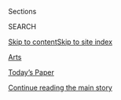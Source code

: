 <div id="app">

<div>

<div class="NYTAppHideMasthead css-zz1s19 e1suatyy0">

<div class="section css-ui9rw0 e1suatyy2">

<div class="css-11hrj97 er09x8g0">

<div class="css-6n7j50">

</div>

<span class="css-1dv1kvn">Sections</span>

<div class="css-10488qs">

<span class="css-1dv1kvn">SEARCH</span>

</div>

[Skip to content](#site-content)[Skip to site
index](#site-index)

</div>

<div id="masthead-section-label" class="css-1fnb9ct eaxe0e00">

[Arts](https://www.nytimes3xbfgragh.onion/section/arts)

</div>

<div class="css-10698na e1huz5gh0">

</div>

</div>

<div id="masthead-bar-one" class="section hasLinks css-15hmgas e1csuq9d3">

<div class="css-uqyvli e1csuq9d0">

</div>

<div class="css-1uqjmks e1csuq9d1">

</div>

<div class="css-9e9ivx">

[](https://myaccount.nytimes3xbfgragh.onion/auth/login?response_type=cookie&client_id=vi)

</div>

<div class="css-1bvtpon e1csuq9d2">

[Today’s Paper](https://www.nytimes3xbfgragh.onion/section/todayspaper)

</div>

</div>

</div>

</div>

<div data-aria-hidden="false">

<div id="site-content" data-role="main">

<div id="top-wrapper" class="css-15p45cc eaca97t0" type="top">

<div id="top-slug" class="css-19x0jxb eaca97t1" hidden="">

Advertisement

</div>

[Continue reading the main
story](#after-top)

<div class="ad top-wrapper" style="text-align:center;height:100%;display:block;min-height:90px">

<div id="top" class="place-ad" data-position="top" data-size-key="top">

</div>

</div>

<div id="after-top">

</div>

</div>

<div id="collection-arts" class="section css-15h4p1b e9abtgs0">

<div class="css-1j21atc e1svk9qx1">

<div class="css-fmiefx e1svk9qx2">

<div class="css-1hk7r2m eu54l5x0">

<div id="sponsor-wrapper" class="css-7a1pgi eaca97t0" type="sponsor" hidden="">

<div id="sponsor-slug" class="css-1l4mleb eaca97t1" hidden="">

Supported by

</div>

[Continue reading the main
story](#after-sponsor)

<div id="sponsor" class="ad sponsor-wrapper" style="text-align:left;height:100%;display:block">

</div>

<div id="after-sponsor">

</div>

</div>

</div>

</div>

<div class="css-nfcc9b e1svk9qx3">

<div class="css-vl9dhg e1svk9qx5">

<div class="css-1nrhkj6 e1svk9qx6">

# Arts

<div class="follow-button-placeholder" data-collection-id="">

</div>

</div>

</div>

</div>

</div>

1.  [Art & Design](/section/arts/design)
2.  [Books](/section/books)
3.  [Dance](/section/arts/dance)
4.  [Movies](/section/movies)
5.  [Music](/section/arts/music)
6.  [Television](/section/arts/television)
7.  [Theater](/section/theater)
8.  [Pop
Culture](/spotlight/pop-culture)
9.  [Watching](/watching)

<div class="css-4svvz1 ekkqrpp0">

<div id="collection-highlights-container" class="section css-18l1u7x e46isfb1">

<div class="css-gfgt40 ekkqrpp1">

## Highlights

1.  ![<span class="css-1nk1g0h e1oaj3zl2"><span class="css-1dv1kvn">Credit</span>Kerry
    James Marshall and David
    Zwirner</span>](https://static01.graylady3jvrrxbe.onion/images/2020/07/31/arts/30kerryjames-audobon7/30kerryjames-audobon7-videoLarge.jpg)
    
    <div class="css-10wtrbd">
    
    <div class="css-1dqkjed">
    
    [![](https://static01.graylady3jvrrxbe.onion/images/2020/07/31/arts/30kerryjames-audobon7/30kerryjames-audobon7-thumbStandard.jpg)](/2020/07/29/arts/design/kerry-james-marshall-audubon.html)
    
    </div>
    
    ## [Kerry James Marshall’s Black Birds Take Flight in a New Series](/2020/07/29/arts/design/kerry-james-marshall-audubon.html)
    
    Inspired by John James Audubon, the painter explores the societal
    “pecking order” in two works that dovetail with “this mystery
    about whether or not Audubon himself was
    Black.”
    
    <span class="css-me3p27"></span><span class="css-1dydysp e4e4i5l3"></span><span class="css-9voj2j">By
    <span class="css-1baulvz last-byline" itemprop="name">Ted
    Loos</span></span>
    
    </div>

2.  ![<span class="css-1nk1g0h e1oaj3zl2"><span class="css-1dv1kvn">Credit</span>Pool
    photo by Alexander
    Nemenov</span>](https://static01.graylady3jvrrxbe.onion/images/2020/07/29/arts/29senateart1/merlin_170681682_ba7f8999-e872-4eaf-bc7b-b1553b6f9059-videoLarge.jpg)
    
    <div class="css-10wtrbd">
    
    <div class="css-1dqkjed">
    
    [![](https://static01.graylady3jvrrxbe.onion/images/2020/07/29/arts/29senateart1/29senateart1-thumbStandard.jpg)](/2020/07/29/arts/design/senate-report-art-market-russia-oligarchs-sanctions.html)
    
    </div>
    
    ## [Senate Report: Opaque Art Market Helped Oligarchs Evade Sanctions](/2020/07/29/arts/design/senate-report-art-market-russia-oligarchs-sanctions.html)
    
    Congressional investigators said companies tied to two Russians
    under sanctions were able to buy art using shell companies and an
    intermediary.
    
    <span class="css-me3p27"></span><span class="css-1dydysp e4e4i5l3"></span><span class="css-9voj2j">By
    <span class="css-1baulvz last-byline" itemprop="name">Graham
    Bowley</span></span>
    
    </div>

3.  1.  ![<span class="css-1nk1g0h e1oaj3zl2"><span class="css-1dv1kvn">Credit</span>George
        Rose/Getty
        Images</span>](https://static01.graylady3jvrrxbe.onion/images/2020/07/30/arts/30go-gos/30go-gos-videoLarge.jpg)
        
        <div class="css-10wtrbd">
        
        ## [The Go-Go’s Made History 38 Years Ago. There’s Still More to Their Story.](/2020/07/29/arts/music/the-go-gos-documentary.html)
        
        <div class="css-ajkwsy">
        
        [![](https://static01.graylady3jvrrxbe.onion/images/2020/07/30/arts/30go-gos/30go-gos-thumbStandard.jpg)](/2020/07/29/arts/music/the-go-gos-documentary.html)
        
        </div>
        
        A new documentary about the Los Angeles band explores the punk
        roots that came before its pop sheen, and the power dynamics
        that led to its
        split.
        
        <span class="css-me3p27"></span><span class="css-1dydysp e4e4i5l3"></span><span class="css-9voj2j">By
        <span class="css-1baulvz last-byline" itemprop="name">Lindsay
        Zoladz</span></span>
        
        </div>
    
    2.  ![<span class="css-1nk1g0h e1oaj3zl2"><span class="css-1dv1kvn">Credit</span></span>](https://static01.graylady3jvrrxbe.onion/images/2020/07/27/arts/27comic-con3/27comic-con3-videoLarge.jpg)
        
        <div class="css-10wtrbd">
        
        ### Critic’s Notebook
        
        ## [When a Quarantine Comic-Con Keeps Fans at a Distance](/2020/07/29/arts/comic-con-fandom-quarantine.html)
        
        <div class="css-ajkwsy">
        
        [![](https://static01.graylady3jvrrxbe.onion/images/2020/07/27/arts/27comic-con3/27comic-con3-thumbStandard.jpg)](/2020/07/29/arts/comic-con-fandom-quarantine.html)
        
        </div>
        
        Comic-Con International in San Diego recreated panels and
        viewing events for its online-only incarnation but left out ways
        for fans to interact. Our critic asks, what does that spell for
        the future of
        fandoms?
        
        <span class="css-me3p27"></span><span class="css-1dydysp e4e4i5l3"></span><span class="css-9voj2j">By
        <span class="css-1baulvz last-byline" itemprop="name">Maya
        Phillips</span></span>
        
        </div>

</div>

<div class="css-1xdhyk6 e46isfb0">

<div class="css-zk12ih ef6si7p0">

1.  ### Critic’s Notebook
    
    ![<span class="css-1hhnwbi e1oaj3zl2"><span class="css-1dv1kvn">Credit</span>Jackson
    Finter/IFC
    Midnight</span>](https://static01.graylady3jvrrxbe.onion/images/2020/08/02/arts/23horror-isolation1/23horror-isolation1-videoLarge.jpg)
    
    <div class="css-10wtrbd">
    
    ## [The Horror of Isolation](/2020/07/29/movies/horror-she-dies-tomorrow-relic-amulet.html)
    
    Three new movies show why this cinematic genre is best suited to the
    Covid-19 era, when isolation has become not just a way of life, but
    necessary to avoid
    deaths.
    
    <span class="css-me3p27"></span><span class="css-1dydysp e4e4i5l3"></span><span class="css-9voj2j">By
    <span class="css-1baulvz last-byline" itemprop="name">Jason
    Zinoman</span></span>
    
    </div>

2.  ![<span class="css-1hhnwbi e1oaj3zl2"><span class="css-1dv1kvn">Credit</span>Mohamed
    Sadek for The New York
    Times</span>](https://static01.graylady3jvrrxbe.onion/images/2020/08/02/arts/02kaatsaban-1/02kaatsaban-1-videoLarge.jpg)
    
    <div class="css-10wtrbd">
    
    ## [In the Hudson Valley: Live Dancers, Real Sweat, Natural Beauty](/2020/07/29/arts/dance/kaatsbaan-dance-festival-stella-abrera.html)
    
    Almost all dance in the United States has gone virtual. But
    Kaatsbaan will fill the void, hosting its first-ever
    festival.
    
    <span class="css-me3p27"></span><span class="css-1dydysp e4e4i5l3"></span><span class="css-9voj2j">By
    <span class="css-1baulvz last-byline" itemprop="name">Marina
    Harss</span></span>
    
    </div>

3.  ![<span class="css-1hhnwbi e1oaj3zl2"><span class="css-1dv1kvn">Credit</span>Ben
    Serar</span>](https://static01.graylady3jvrrxbe.onion/images/2020/07/30/arts/29doylelane14/29doylelane14-videoLarge.jpg)
    
    <div class="css-10wtrbd">
    
    ## [Adding a New Name to the Canon in Clay: Doyle Lane](/2020/07/29/arts/design/doyle-lane-ceramics.html)
    
    The underrecognized Black ceramist made tiny “weed pots” in the
    1960s and ’70s that are seen today on a fresh
    pedestal.
    
    <span class="css-me3p27"></span><span class="css-1dydysp e4e4i5l3"></span><span class="css-9voj2j">By
    <span class="css-1baulvz last-byline" itemprop="name">Jonathan
    Griffin</span></span>
    
    </div>

4.  ![<span class="css-1hhnwbi e1oaj3zl2"><span class="css-1dv1kvn">Credit</span>Mark
    Hill/HBO</span>](https://static01.graylady3jvrrxbe.onion/images/2020/07/28/arts/28emmys-livebriefing-watchment-swap/28emmys-livebriefing-watchment-swap-videoLarge.jpg)
    
    <div class="css-10wtrbd">
    
    ## [Netflix Breaks HBO’s Record for the Most Emmy Nominations Ever](/2020/07/28/arts/television/emmy-nominations.html)
    
    “Watchmen” earned 26 nominations, the most of any show, and the
    Television Academy gave newcomers Disney+ and Apple TV+ their first
    nods.
    
    <span class="css-me3p27"></span><span class="css-1dydysp e4e4i5l3"></span><span class="css-9voj2j">By
    <span class="css-1baulvz last-byline" itemprop="name">John
    Koblin</span></span>
    
    </div>

5.  ![<span class="css-1hhnwbi e1oaj3zl2"><span class="css-1dv1kvn">Credit</span>Disney+,
    via Associated
    Press</span>](https://static01.graylady3jvrrxbe.onion/images/2020/07/28/arts/28EMMYS-SNUBS4/merlin_165673722_e416155d-ccbd-49b3-a550-1b775c971c0f-videoLarge.jpg)
    
    <div class="css-10wtrbd">
    
    ## [Emmys 2020 Snubs and Surprises: Baby Yoda Breaks Through](/2020/07/28/arts/television/emmys-snubs-mandalorian-zendaya-reese.html)
    
    In troubling times, the nominations made room for some popcorn
    TV.
    
    <span class="css-me3p27"></span><span class="css-1dydysp e4e4i5l3"></span><span class="css-9voj2j">By
    <span class="css-1baulvz last-byline" itemprop="name">Mike
    Hale</span></span>
    
    </div>

</div>

</div>

</div>

<div id="mid1-wrapper" class="css-1mn4oms eaca97t0" type="rank">

<div id="mid1-slug" class="css-1tag3rd eaca97t1">

Advertisement

</div>

[Continue reading the main
story](#after-mid1)

<div id="mid1" class="ad mid1-wrapper" style="text-align:center;height:100%;display:block">

</div>

<div id="after-mid1">

</div>

</div>

</div>

<div class="css-185go5a e1o5byef0">

<div class="css-15cbhtu">

  - [Latest](#stream-panel)
  - <span class="css-6n7j50">Search</span>
    <div class="control">
    <div class="label-container css-1dv1kvn">
    Search
    </div>
    <div class="css-wm4t3d">
    **<span id="clear-search-input" class="css-1dv1kvn">Clear this text
    input</span>
    </div>
    </div>
    <span class="css-1iovbfw"></span>

<div id="stream-panel" class="section css-8msx5b e1jz0cab1">

<div class="css-13mho3u">

1.  
    
    <div class="css-1cp3ece">
    
    <div class="css-1l4spti">
    
    [](/2020/07/29/arts/music/the-go-gos-documentary.html)
    
    <div class="css-79elbk">
    
    ![](https://static01.graylady3jvrrxbe.onion/images/2020/07/30/arts/30go-gos/30go-gos-thumbWide.jpg?quality=75&auto=webp&disable=upscale)
    
    </div>
    
    ## The Go-Go’s Made History 38 Years Ago. There’s Still More to Their Story.
    
    A new documentary about the Los Angeles band explores the punk roots
    that came before its pop sheen, and the power dynamics that led to
    its split.
    
    <div class="css-1nqbnmb ea5icrr0">
    
    By <span class="css-1n7hynb">Lindsay
    Zoladz</span>
    
    </div>
    
    </div>
    
    <div class="css-1lc2l26 e1xfvim33">
    
    </div>
    
    </div>

2.  
    
    <div class="css-1cp3ece">
    
    <div class="css-1l4spti">
    
    [](/2020/07/29/style/self-care/black-book-clubs.html)
    
    <div class="css-79elbk">
    
    ![](https://static01.graylady3jvrrxbe.onion/images/2020/07/27/style/self-care/29BLACK-BOOKCLUBS-promo/29BLACK-BOOKCLUBS-promo-thumbWide-v2.jpg?quality=75&auto=webp&disable=upscale)
    
    </div>
    
    ## The Black Book Club Takes It to the Next Level
    
    Noname and other Black thought leaders have taken what Oprah built
    and made something new.
    
    <div class="css-1nqbnmb ea5icrr0">
    
    By <span class="css-1n7hynb">Iman
    Stevenson</span>
    
    </div>
    
    </div>
    
    <div class="css-1lc2l26 e1xfvim33">
    
    </div>
    
    </div>

3.  
    
    <div class="css-1cp3ece">
    
    <div class="css-1l4spti">
    
    [](/2020/07/29/arts/music/bent-fabric-dead.html)
    
    <div class="css-79elbk">
    
    ![](https://static01.graylady3jvrrxbe.onion/images/2020/07/28/obituaries/28fabric1/28fabric1-thumbWide.jpg?quality=75&auto=webp&disable=upscale)
    
    </div>
    
    ## Bent Fabric, Pianist and Composer Known for ‘Alley Cat,’ Dies at 95
    
    A simple tune with an old-time feel, it could embed itself in the
    listener’s ear as if on a continuous loop. In 1962, it became a
    worldwide hit.
    
    <div class="css-1nqbnmb ea5icrr0">
    
    By <span class="css-1n7hynb">Katharine Q.
    Seelye</span>
    
    </div>
    
    </div>
    
    <div class="css-1lc2l26 e1xfvim33">
    
    </div>
    
    </div>

4.  
    
    <div class="css-1cp3ece">
    
    <div class="css-1l4spti">
    
    [](/2020/07/29/movies/the-hater-review.html)
    
    <div class="css-79elbk">
    
    ![](https://static01.graylady3jvrrxbe.onion/images/2020/07/30/arts/30thehater-art/30thehater-art-thumbWide.jpg?quality=75&auto=webp&disable=upscale)
    
    </div>
    
    ## ‘The Hater’ Review: Resentments and Revenge via Digital Disinformation
    
    In this Polish film from Jan Komasa, a villainous internet troll
    makes the personal political, and worse.
    
    <div class="css-1nqbnmb ea5icrr0">
    
    By <span class="css-1n7hynb">Glenn
    Kenny</span>
    
    </div>
    
    </div>
    
    <div class="css-1lc2l26 e1xfvim33">
    
    </div>
    
    </div>

5.  
    
    <div class="css-1cp3ece">
    
    <div class="css-1l4spti">
    
    [](/2020/07/29/books/the-essential-tana-french.html)
    
    <div class="css-79elbk">
    
    ![](https://static01.graylady3jvrrxbe.onion/images/2020/07/28/books/oakImage-1595952431918/oakImage-1595952431918-thumbWide.jpg?quality=75&auto=webp&disable=upscale)
    
    </div>
    
    ## The Essential Tana French
    
    If you want to brush up before her new novel arrives this fall,
    here’s your guide.
    
    <div class="css-1nqbnmb ea5icrr0">
    
    By <span class="css-1n7hynb">Janet
    Maslin</span>
    
    </div>
    
    </div>
    
    <div class="css-1lc2l26 e1xfvim33">
    
    </div>
    
    </div>

6.  
    
    <div class="css-1cp3ece">
    
    <div class="css-1l4spti">
    
    [](/2020/07/29/arts/television/late-night-trump-coronavirus-hydroxychloroquine.html)
    
    <div class="css-79elbk">
    
    ![](https://static01.graylady3jvrrxbe.onion/images/2020/07/29/arts/29latenight/29latenight-thumbWide-v2.jpg?quality=75&auto=webp&disable=upscale)
    
    </div>
    
    ### <span class="css-m70j1g">Best of Late Night</span>
    
    ## ‘Scary Misinformation Trump’ Is Back, Says Jimmy Fallon
    
    “It’s like Crazy Trump was away for a week and then someone said
    ‘hydroxychloroquine’ three times,” Fallon said after the president
    shared another dubious video.
    
    <div class="css-1nqbnmb ea5icrr0">
    
    By <span class="css-1n7hynb">Trish
    Bendix</span>
    
    </div>
    
    </div>
    
    <div class="css-1lc2l26 e1xfvim33">
    
    </div>
    
    </div>

7.  
    
    <div class="css-1cp3ece">
    
    <div class="css-1l4spti">
    
    [](/2020/07/29/arts/television/whats-on-tv-today-the-weight-of-gold-and-the-hater.html)
    
    <div class="css-79elbk">
    
    ![](https://static01.graylady3jvrrxbe.onion/images/2020/07/29/arts/20tvcol-1/20tvcol-1-thumbWide.jpg?quality=75&auto=webp&disable=upscale)
    
    </div>
    
    ## What’s on TV Today: ‘The Weight of Gold’ and ‘The Hater’
    
    A documentary exploring the effects of the Olympics on athletes’
    mental health airs on HBO. And a Polish thriller comes to Netflix.
    
    <div class="css-1nqbnmb ea5icrr0">
    
    By <span class="css-1n7hynb">Mariel
    Wamsley</span>
    
    </div>
    
    </div>
    
    <div class="css-1lc2l26 e1xfvim33">
    
    </div>
    
    </div>

8.  
    
    <div class="css-1cp3ece">
    
    <div class="css-1l4spti">
    
    [](/2020/07/28/movies/love-basketball-viewing-party.html)
    
    <div class="css-79elbk">
    
    ![](https://static01.graylady3jvrrxbe.onion/images/2020/07/24/arts/23weekend-watch-loveandbasketball/23weekend-watch-loveandbasketball-thumbWide.jpg?quality=75&auto=webp&disable=upscale)
    
    </div>
    
    ### <span class="css-m70j1g">Your Weekend Watch With Tony and Manohla</span>
    
    ## The Director Gina Prince-Bythewood Has Always Had Game
    
    Our readers and critic revisited “Love & Basketball,” the director’s
    feature debut about a Black girl who plays ball, falls in love and
    carves out her own path to happiness.
    
    <div class="css-1nqbnmb ea5icrr0">
    
    By <span class="css-1n7hynb">Manohla
    Dargis</span>
    
    </div>
    
    </div>
    
    <div class="css-1lc2l26 e1xfvim33">
    
    </div>
    
    </div>

9.  
    
    <div class="css-1cp3ece">
    
    <div class="css-1l4spti">
    
    [](/2020/07/28/arts/design/sothebys-banksy-rembrandt.html)
    
    <div class="css-79elbk">
    
    ![](https://static01.graylady3jvrrxbe.onion/images/2020/07/28/arts/28sothebys-item1/28sothebys-item1-thumbWide.jpg?quality=75&auto=webp&disable=upscale)
    
    </div>
    
    ## Banksy and Rembrandt Boost Sotheby’s Sale to $192.7 Million
    
    The auction house held a livestream sale of 65 artworks from seven
    centuries titled “Rembrandt to Richter.”
    
    <div class="css-1nqbnmb ea5icrr0">
    
    By <span class="css-1n7hynb">Scott
    Reyburn</span>
    
    </div>
    
    </div>
    
    <div class="css-1lc2l26 e1xfvim33">
    
    </div>
    
    </div>

10. 
    
    <div class="css-1cp3ece">
    
    <div class="css-1l4spti">
    
    [](/2020/07/28/arts/television/shira-haas-unorthodox-emmy-netflix.html)
    
    <div class="css-79elbk">
    
    ![](https://static01.graylady3jvrrxbe.onion/images/2020/07/30/arts/28EMMYS-HAAS/28EMMYS-HAAS-thumbWide.jpg?quality=75&auto=webp&disable=upscale)
    
    </div>
    
    ## Shira Haas of ‘Unorthodox’ on Sharing the Joys of Her First Emmy Nod
    
    The Israeli actress was nominated for best actress in a limited
    series for her role as a young Orthodox Jewish woman who escapes her
    unhappy life.
    
    <div class="css-1nqbnmb ea5icrr0">
    
    By <span class="css-1n7hynb">Julia Jacobs</span>
    
    </div>
    
    </div>
    
    <div class="css-1lc2l26 e1xfvim33">
    
    </div>
    
    </div>

<div class="css-13mho3u">

<div class="css-1t62hi8">

<div class="css-1stvaey">

Show
More

<div>

<div style="border:0;clip:rect(0 0 0 0);height:1px;margin:-1px;overflow:hidden;white-space:nowrap;padding:0;width:1px;position:absolute" data-role="log" data-aria-live="assertive">

</div>

<div style="border:0;clip:rect(0 0 0 0);height:1px;margin:-1px;overflow:hidden;white-space:nowrap;padding:0;width:1px;position:absolute" data-role="log" data-aria-live="assertive">

</div>

<div style="border:0;clip:rect(0 0 0 0);height:1px;margin:-1px;overflow:hidden;white-space:nowrap;padding:0;width:1px;position:absolute" data-role="log" data-aria-live="polite">

</div>

<div style="border:0;clip:rect(0 0 0 0);height:1px;margin:-1px;overflow:hidden;white-space:nowrap;padding:0;width:1px;position:absolute" data-role="log" data-aria-live="polite">

</div>

</div>

</div>

</div>

</div>

</div>

<div class="css-g6hk37 supplemental">

<div id="mid2-wrapper" class="css-10wkyv7 eaca97t0" type="lede">

<div id="mid2-slug" class="css-1tag3rd eaca97t1">

Advertisement

</div>

[Continue reading the main
story](#after-mid2)

<div id="mid2" class="ad mid2-wrapper" style="text-align:center;height:100%;display:block;min-height:250px">

</div>

<div id="after-mid2">

</div>

</div>

## Follow Us

<div class="module-body">

  - [**<span data-aria-hidden="true">@nytimesarts</span><span class="css-1dv1kvn">twitter
    page for
    @nytimesarts</span>](https://twitter.com/nytimesarts)
  - [**<span data-aria-hidden="true">@nytimestheater</span><span class="css-1dv1kvn">twitter
    page for
    @nytimestheater</span>](https://twitter.com/nytimestheater)
  - [**<span data-aria-hidden="true">@nytimesmusic</span><span class="css-1dv1kvn">twitter
    page for @nytimesmusic</span>](https://twitter.com/nytimesmusic)

</div>

<div id="mktg-wrapper" class="css-oxle51 eaca97t0" type="mktg">

<div id="mktg-slug" class="css-1tag3rd eaca97t1">

Advertisement

</div>

[Continue reading the main
story](#after-mktg)

<div id="mktg" class="ad mktg-wrapper" style="text-align:center;height:100%;display:block">

</div>

<div id="after-mktg">

</div>

</div>

</div>

</div>

</div>

</div>

</div>

</div>

## Site Index

<div>

</div>

## Site Information Navigation

  - [© <span>2020</span> <span>The New York Times
    Company</span>](https://help.nytimes3xbfgragh.onion/hc/en-us/articles/115014792127-Copyright-notice)

<!-- end list -->

  - [NYTCo](https://www.nytco.com/)
  - [Contact
    Us](https://help.nytimes3xbfgragh.onion/hc/en-us/articles/115015385887-Contact-Us)
  - [Work with us](https://www.nytco.com/careers/)
  - [Advertise](https://nytmediakit.com/)
  - [T Brand Studio](http://www.tbrandstudio.com/)
  - [Your Ad
    Choices](https://www.nytimes3xbfgragh.onion/privacy/cookie-policy#how-do-i-manage-trackers)
  - [Privacy](https://www.nytimes3xbfgragh.onion/privacy)
  - [Terms of
    Service](https://help.nytimes3xbfgragh.onion/hc/en-us/articles/115014893428-Terms-of-service)
  - [Terms of
    Sale](https://help.nytimes3xbfgragh.onion/hc/en-us/articles/115014893968-Terms-of-sale)
  - [Site
    Map](https://spiderbites.nytimes3xbfgragh.onion)
  - [Help](https://help.nytimes3xbfgragh.onion/hc/en-us)
  - [Subscriptions](https://www.nytimes3xbfgragh.onion/subscription?campaignId=37WXW)

</div>

</div>
